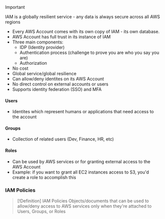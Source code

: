 >[!Important]
> IAM is a globally resilient service - any data is always secure across all AWS regions

- Every AWS Account comes with its own copy of IAM - its own database.
- AWS Account has full trust in its instance of IAM
- Three main components:
	- IDP (Identity provider)
	- Authentication process (challenge to prove you are who you say you are)
	- Authorization
- No cost
- Global service/global resilience
- Can allow/deny identites on its AWS Account
- No direct control on external accounts or users
- Supports identity federation (SSO) and MFA

#### Users
- Identites which represent humans or applications that need access to the account

#### Groups
- Collection of related users (Dev, Finance, HR, etc)

#### Roles
- Can be used by AWS services or for granting external access to the AWS Account
- Example: if you want to grant all EC2 instances access to S3, you'd create a role to accomplish this

### IAM Policies
>[!Definition] IAM Policies
>Objects/documents that can be used to allow/deny access to AWS services only when they're attached to Users, Groups, or Roles